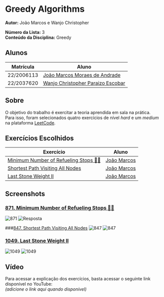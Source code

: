 # Greedy Algorithms

**Autor:** João Marcos e Wanjo Christopher  

**Número da Lista:** 3  
**Conteúdo da Disciplina:** Greedy  

## Alunos

| Matrícula   | Aluno                                                              |
|-------------|--------------------------------------------------------------------|
| 22/2006113 | [João Marcos Moraes de Andrade](https://github.com/JJOAOMARCOSS)                     |
| 22/2037620 | [Wanjo Christopher Paraizo Escobar](https://github.com/wChrstphr)                  |

## Sobre

O objetivo do trabalho é exercitar a teoria aprendida em sala na prática.  
Para isso, foram selecionados quatro exercícios de nível *hard* e um *medium*  
na plataforma [LeetCode](https://leetcode.com).  

## Exercícios Escolhidos

| Exercício                                                                                                                                           | Aluno                                   |
|-----------------------------------------------------------------------------------------------------------------------------------------------------|----------------------------------------|
| [Minimum Number of Refueling Stops 🚛⛽](https://leetcode.com/problems/minimum-number-of-refueling-stops/)                                            | [João Marcos](https://github.com/JJOAOMARCOSS)    |
| [Shortest Path Visiting All Nodes](https://leetcode.com/problems/shortest-path-visiting-all-nodes/)                                                  | [João Marcos](https://github.com/JJOAOMARCOSS)    |
| [Last Stone Weight II](https://leetcode.com/problems/last-stone-weight-ii/)                                                                         | [João Marcos](https://github.com/JJOAOMARCOSS)    |

## Screenshots
### [871. Minimum Number of Refueling Stops 🚛⛽](https://leetcode.com/problems/minimum-number-of-refueling-stops/)
![871](/assets/871.png)
![Resposta](/assets/871-res.png)

###[847. Shortest Path Visiting All Nodes](https://leetcode.com/problems/shortest-path-visiting-all-nodes/)
![847](/assets/847.png)
![847](/assets/847-res.png)

### [1049. Last Stone Weight II](https://leetcode.com/problems/last-stone-weight-ii/)
![1049](/assets/1049.png)
![1049](/assets/1049-res.png)


## Vídeo

Para acessar a explicação dos exercícios, basta acessar o seguinte link disponível no YouTube:  
_(adicione o link aqui quando disponível)_
